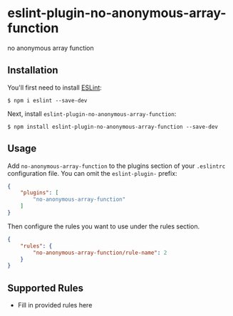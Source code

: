# eslint-plugin-no-anonymous-array-function

no anonymous array function

## Installation

You'll first need to install [ESLint](http://eslint.org):

```
$ npm i eslint --save-dev
```

Next, install `eslint-plugin-no-anonymous-array-function`:

```
$ npm install eslint-plugin-no-anonymous-array-function --save-dev
```


## Usage

Add `no-anonymous-array-function` to the plugins section of your `.eslintrc` configuration file. You can omit the `eslint-plugin-` prefix:

```json
{
    "plugins": [
        "no-anonymous-array-function"
    ]
}
```


Then configure the rules you want to use under the rules section.

```json
{
    "rules": {
        "no-anonymous-array-function/rule-name": 2
    }
}
```

## Supported Rules

* Fill in provided rules here





